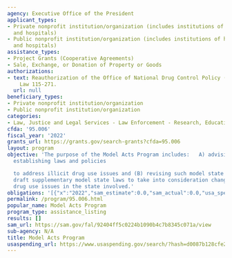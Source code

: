 ```yaml
---
agency: Executive Office of the President
applicant_types:
- Private nonprofit institution/organization (includes institutions of higher education
  and hospitals)
- Public nonprofit institution/organization (includes institutions of higher education
  and hospitals)
assistance_types:
- Project Grants (Cooperative Agreements)
- Sale, Exchange, or Donation of Property or Goods
authorizations:
- text: Reauthorization of the Office of National Drug Control Policy (ONDCP), Public
    Law 115-271.
  url: null
beneficiary_types:
- Private nonprofit institution/organization
- Public nonprofit institution/organization
categories:
- Law, Justice and Legal Services - Law Enforcement - Research, Education, Training
cfda: '95.006'
fiscal_year: '2022'
grants_url: https://grants.gov/search-grants?cfda=95.006
layout: program
objective: 'The purpose of the Model Acts Program includes:   A) advising states on
  establishing laws and policies

  to address illicit drug use issues and (B) revising such model state drug laws and
  draft supplementary model state laws to take into consideration changes in illicit
  drug use issues in the state involved.'
obligations: '[{"x":"2022","sam_estimate":0.0,"sam_actual":0.0,"usa_spending_actual":0.0},{"x":"2023","sam_estimate":2698275.0,"sam_actual":0.0,"usa_spending_actual":2698275.0},{"x":"2024","sam_estimate":0.0,"sam_actual":0.0,"usa_spending_actual":0.0}]'
permalink: /program/95.006.html
popular_name: Model Acts Program
program_type: assistance_listing
results: []
sam_url: https://sam.gov/fal/92404ff5c0224b1090b4c7b8345c071a/view
sub-agency: N/A
title: Model Acts Program
usaspending_url: https://www.usaspending.gov/search/?hash=d0087b128cfe247c7c6a4144194f2fb6
---
```


